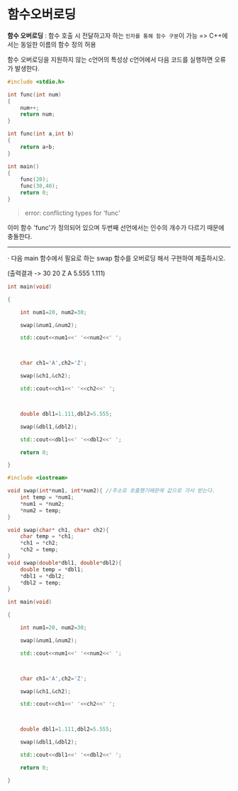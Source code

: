 # 함수오버로딩

**함수 오버로딩** : 함수 호출 시 전달하고자 하는 ``인자를 통해 함수 구분``이 가능 => C++에서는 동일한 이름의 함수 정의 허용 


함수 오버로딩을 지원하지 않는 c언어의 특성상 c언어에서 다음 코드를 실행하면 오류가 발생한다.
```C++
#include <stdio.h>

int func(int num)
{
    num++;
    return num;
}

int func(int a,int b)
{
    return a+b;
}

int main()
{
    func(20);
    func(30,40);
    return 0;
}
```
> error: conflicting types for 'func'
  
이미 함수 'func'가 정의되어 있으며 두번째 선언에서는 인수의 개수가 다르기 때문에 충돌한다.   

---



⋅ 다음 main 함수에서 필요로 하는 swap 함수를 오버로딩 해서 구현하여 제출하시오.

(출력결과 -> 30 20 Z A 5.555 1.111)

```c++
int main(void)

{

	int num1=20, num2=30;

	swap(&num1,&num2);

	std::cout<<num1<<' '<<num2<<' ';



	char ch1='A',ch2='Z';

	swap(&ch1,&ch2);

	std::cout<<ch1<<' '<<ch2<<' ';



	double dbl1=1.111,dbl2=5.555;

	swap(&dbl1,&dbl2);

	std::cout<<dbl1<<' '<<dbl2<<' ';

	return 0;

}
```

```c++
#include <iostream>

void swap(int*num1, int*num2){ //주소로 호출했기때문에 값으로 가서 받는다.
    int temp = *num1;
    *num1 = *num2;
    *num2 = temp;
}

void swap(char* ch1, char* ch2){
    char temp = *ch1;
    *ch1 = *ch2;
    *ch2 = temp;
}
void swap(double*dbl1, double*dbl2){
    double temp = *dbl1;
    *dbl1 = *dbl2;
    *dbl2 = temp;
}

int main(void)

{

	int num1=20, num2=30;

	swap(&num1,&num2);

	std::cout<<num1<<' '<<num2<<' ';



	char ch1='A',ch2='Z';

	swap(&ch1,&ch2);

	std::cout<<ch1<<' '<<ch2<<' ';



	double dbl1=1.111,dbl2=5.555;

	swap(&dbl1,&dbl2);

	std::cout<<dbl1<<' '<<dbl2<<' ';

	return 0;

}

```